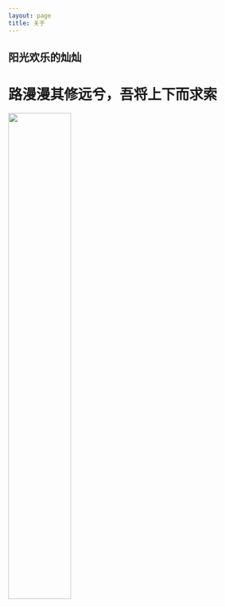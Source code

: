 ```yaml
---
layout: page
title: 关于
---
```

## 阳光欢乐的灿灿
# 路漫漫其修远兮，吾将上下而求索

<img src="https://can1425.github.io/imgs/avatar.png"  width="50%">
